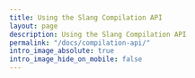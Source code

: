 ```yaml
---
title: Using the Slang Compilation API
layout: page
description: Using the Slang Compilation API
permalink: "/docs/compilation-api/"
intro_image_absolute: true
intro_image_hide_on_mobile: false
---
```


[//]: # (TODO: write documentation on compilation API here, and update link in docs/index.md)